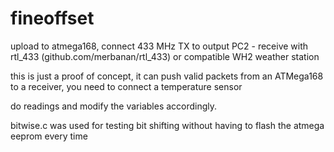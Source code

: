 # fineoffset

upload to atmega168, connect 433 MHz TX to output PC2 - receive with rtl_433 (github.com/merbanan/rtl_433) or compatible WH2 weather station

this is just a proof of concept, it can push valid packets from an ATMega168 to a receiver, you need to connect a temperature sensor

do readings and modify the variables accordingly.



bitwise.c was used for testing bit shifting without having to flash the atmega eeprom every time
